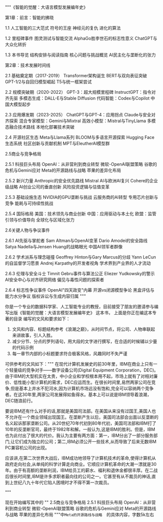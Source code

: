 """《智能的觉醒：大语言模型发展编年史》 

第1章：前言：智能的拂晓 

1.1 人工智能的三大范式 
符号的王座 
神经元的复仇 
进化的算法 

1.2 里程碑事件 
图灵测试与智能交流 
AlphaGo胜李世石的标志性意义 
ChatGPT与大众化转折 

1.3 本书导览 
结构安排与阅读指南 
核心问题与挑战概览 
AI民主化与垄断化的张力 

第2章：技术发展时间线 

2.1 基础奠定期（2017-2019） 
Transformer架构诞生 
BERT与双向表征突破 
GPT-1/2与自回归模型崛起 
T5与统一框架尝试 

2.2 规模突破期（2020-2022） 
GPT-3：超大规模里程碑 
InstructGPT：指令对齐先驱 
多模态生成：DALL-E与Stable Diffusion 
代码智能：Codex与Copilot 
中国大模型起步 

2.3 应用爆发期（2023-2025） 
ChatGPT与GPT-4：应用拐点 
Claude与安全对齐探索 
混合专家模型：Gemini与Mixtral 
高效小模型：Mistral与TinyLlama 
多模态融合技术路线 
本地化部署技术突破 

2.4 开源社区生态 
Meta与Llama系列 
BLOOM与多语言开源探索 
Hugging Face生态系统 
社区创新与贡献机制 
MPT与EleutherAI模型群 

2.5商业与竞争格局 

2.5.1 科技巨头布局 
OpenAI：从非营利到商业转型 
微软-OpenAI联盟策略 
谷歌的危机与Gemini应对 
Meta的开源路线与战略 
苹果的差异化布局 

2.5.2 新兴力量 
Anthropic的安全优先路线 
Mistral AI与欧洲AI复兴 
Cohere的企业级战略 
AI创业公司的垂直创新 
风险投资逻辑与估值变革 

2.5.3 基础设施生态 
NVIDIA的GPU垄断与挑战 
云服务商的AI转型 
专用芯片创新与竞争 
能耗与可持续性挑战 

2.5.4 国际格局 
美国：技术领先与商业创新 
中国：应用驱动与本土化 
欧盟：监管引领与价值导向 
全球化与区域化张力 

2.6关键人物与争议事件 

2.6.1 AI先驱与掌舵者 
Sam Altman与OpenAI变革 
Dario Amodei的安全路线 
Satya Nadella与Jensen Huang的战略眼光 
中国AI领军者群像 

2.6.2 学术派系与理念碰撞 
Geoffrey Hinton与Gary Marcus的分歧 
Yann LeCun的自监督学习愿景 
Andrej Karpathy的开发者视角 
学术界到产业界的人才流动 

2.6.3 伦理与安全斗士 
Timnit Gebru事件与算法公正 
Eliezer Yudkowsky的警示 
AI安全中心与对齐研究网络 
偏见与毒性问题的探索者 

2.6.4 标志性争议事件 
OpenAI"四天政变"内幕 
开源vs闭源模型争论 
黑盒评估与能力水分争议 
版权诉讼与生成内容归属 """

你是一个专业的数据科学家、人工智能专业的教授，目前接受了朋友的邀请参与编写出版《智能的觉醒：大语言模型发展编年史》 这本书，
上面是你正在编这本专著的目录
编写的文风和要求如下：
1. 文风和内容、标题结构参考《浪潮之巅》，从时间节点，将公司、人物串联起来讲故事，引人入胜。
2. 减少分节、分点的罗列语句，用大段的文字进行撰写，在合适的时候辅以少量的代码示例
3. 每一章节内部的小标题要求符合极客风格，风趣同时不失严谨

可供参考的文风如下："""
在现代计算机发展史的前30年里，IBM在商业上只有一个轻量级的竞争对手——数字设备公司(Digital Equipment Corporation，DEC)。由于IBM的大型机实在太贵，中小企业和学校根本用不起，市场上就有了对相对廉价、低性能小型计算机的需求，DEC应运而生。在很长时间里,易然两家公司在竞争,但是基本上井水不犯河水,因为计算机市场远没有饱和,完全可以容纳两个竞争者。在这30年里,两家公司发展得如鱼得水。基本上可以说是IBM领导着浪潮，DEC随浪前行。

要说IBM还有什么对手的话,那就是美国司法部。在美国从来没有过国王,美国人也不允许在一个商业领域出现国王。在垄断产生以后，美国司法部会出面以反垄断的名义起诉那家垄断公司。从20世纪70年代初到80年代初，美国司法部和IBM打了10年的反垄断官司，最终于1982年和解。一般认为,这是IBM的胜利。但是，IBM也为此付出了很大的代价。我认为主要有两方面：第一，IBM分出了一部分服务部门,让它们成为独立的公司；第二,IBM必须公开一些技术,从而导致了后来无数IBM PC兼容机公司的出现。

应该讲,在第二次世界大战后，IBM成功地领导了计算机技术的革命,使得计算机从政府走向社会,从单纯的科学计算走向商业。它顺应计算机革命的大潮一漂就是30年。由于有高额的垄断利润，IBM给员工的薪水、福利和退休金都很丰厚。在二战后很长时间里,IBM是许多求职者最向往的公司之一。它甚至有从不裁员的神话,直到上世纪八九十年代它陷人困境时才不得不第一次裁员。

"""

现在开始编写其中的 ""
2.5商业与竞争格局 
2.5.1 科技巨头布局 
OpenAI：从非营利到商业转型 
微软-OpenAI联盟策略 
谷歌的危机与Gemini应对 
Meta的开源路线与战略 
苹果的差异化布局 
"""中`Meta的开源路线与战略  `的具体内容，字数5k左右

